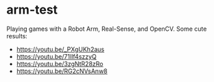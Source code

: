 # arm-test
Playing games with a Robot Arm, Real-Sense, and OpenCV. Some cute results:
* https://youtu.be/_PXgUKh2aus
* https://youtu.be/71Ilf4szzyQ
* https://youtu.be/3zgNtR28zRo
* https://youtu.be/RG2cNVsAnw8
